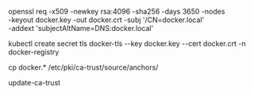 openssl req -x509 -newkey rsa:4096 -sha256 -days 3650 -nodes \
  -keyout docker.key -out docker.crt -subj '/CN=docker.local' \
  -addext 'subjectAltName=DNS:docker.local'

kubectl create secret tls docker-tls --key docker.key --cert docker.crt -n docker-registry

cp docker.* /etc/pki/ca-trust/source/anchors/

update-ca-trust

